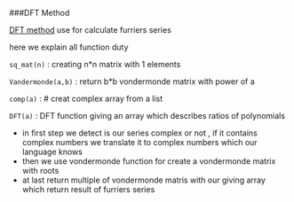 ###DFT Method

[DFT method](https://en.wikipedia.org/wiki/DFT_matrix) use for calculate furriers series 

here we explain all function duty


```sq_mat(n)``` : creating n*n matrix with 1 elements


```Vandermonde(a,b)``` : return b*b vondermonde matrix with power of a 


```comp(a)``` : # creat complex array from a list


```DFT(a)``` : DFT function giving an array which describes ratios of polynomials<br>
- in first step we detect is our series complex or not , if it contains complex numbers we translate it to complex numbers which our language knows<br>
- then we use vondermonde function for create a vondermonde matrix with roots
- at last return multiple of vondermonde matris with our giving array which return result of furriers series 